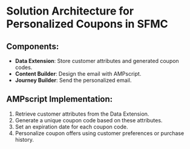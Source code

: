 # Solution Architecture for Personalized Coupons in SFMC

## Components:
- **Data Extension**: Store customer attributes and generated coupon codes.
- **Content Builder**: Design the email with AMPscript.
- **Journey Builder**: Send the personalized email.

## AMPscript Implementation:
1. Retrieve customer attributes from the Data Extension.
2. Generate a unique coupon code based on these attributes.
3. Set an expiration date for each coupon code.
4. Personalize coupon offers using customer preferences or purchase history.

